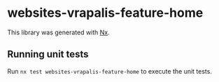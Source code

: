 # websites-vrapalis-feature-home

This library was generated with [Nx](https://nx.dev).

## Running unit tests

Run `nx test websites-vrapalis-feature-home` to execute the unit tests.
